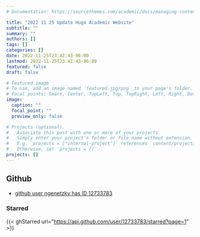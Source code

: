 ```yaml
---
# Documentation: https://sourcethemes.com/academic/docs/managing-content/

title: "2022 11 25 Update Hugo Academic Website"
subtitle: ""
summary: ""
authors: []
tags: []
categories: []
date: 2022-11-25T23:42:43-06:00
lastmod: 2022-11-25T23:42:43-06:00
featured: false
draft: false

# Featured image
# To use, add an image named `featured.jpg/png` to your page's folder.
# Focal points: Smart, Center, TopLeft, Top, TopRight, Left, Right, BottomLeft, Bottom, BottomRight.
image:
  caption: ""
  focal_point: ""
  preview_only: false

# Projects (optional).
#   Associate this post with one or more of your projects.
#   Simply enter your project's folder or file name without extension.
#   E.g. `projects = ["internal-project"]` references `content/project/deep-learning/index.md`.
#   Otherwise, set `projects = []`.
projects: []
---
```


## Github

- [github user ngenetzky has ID 12733783](https://api.github.com/user/12733783/)

### Starred

{{< ghStarred url="https://api.github.com/user/12733783/starred?page=1" >}}
